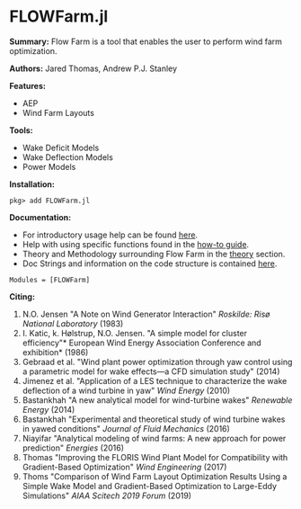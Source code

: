 # FLOWFarm.jl


**Summary:** Flow Farm is a tool that enables the user to perform wind farm optimization.

**Authors:** Jared Thomas, Andrew P.J. Stanley

**Features:**


* AEP
* Wind Farm Layouts



**Tools:**

* Wake Deficit Models
* Wake Deflection Models
* Power Models



**Installation:**


```@autodocs
pkg> add FLOWFarm.jl
```


**Documentation:**

* For introductory usage help can be found [here](Tutorial.md).
* Help with using specific functions found in the [how-to guide](How_to.md).
* Theory and Methodology surrounding Flow Farm in the [theory](Explanation.md) section.
* Doc Strings and information on the code structure is contained [here](Reference.md).


```@autodocs
Modules = [FLOWFarm]
```
**Citing:**
1. N.O. Jensen "A Note on Wind Generator Interaction" *Roskilde: Risø National Laboratory* (1983)
2. I. Katic, k. Hølstrup, N.O. Jensen. "A simple model for cluster efficiency"* European Wind Energy Association Conference and exhibition* (1986) 
3. Gebraad et al. "Wind plant power optimization through yaw control using a parametric model for wake effects—a CFD simulation study" (2014) 
4. Jimenez et al. "Application of a LES technique to characterize the wake deflection of a wind turbine in yaw" *Wind Energy* (2010)
5. Bastankhah "A new analytical model for wind-turbine wakes" *Renewable Energy* (2014)
6. Bastankhah "Experimental and theoretical study of wind turbine wakes in yawed conditions" *Journal of Fluid Mechanics* (2016)
7. Niayifar "Analytical modeling of wind farms: A new approach for power prediction" *Energies* (2016)
8. Thomas "Improving the FLORIS Wind Plant Model for Compatibility with Gradient-Based Optimization" *Wind Engineering* (2017)
9. Thoms "Comparison of Wind Farm Layout Optimization Results Using a Simple Wake Model and Gradient-Based Optimization to Large-Eddy Simulations" *AIAA Scitech 2019 Forum* (2019)